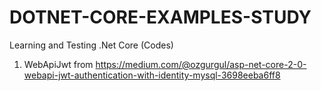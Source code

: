 # DOTNET-CORE-EXAMPLES-STUDY
Learning and Testing .Net Core (Codes)

1. WebApiJwt from https://medium.com/@ozgurgul/asp-net-core-2-0-webapi-jwt-authentication-with-identity-mysql-3698eeba6ff8
